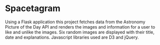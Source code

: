 # Spacetagram
Using a Flask application this project fetches data from the Astronomy Picture of the Day API and renders the images and information for a user to like and unlike the images. Six random images are displayed with their title, date and explanations. Javascript libraries used are D3 and jQuery.